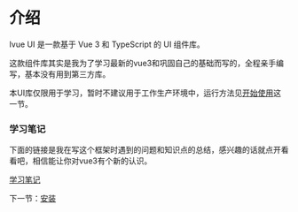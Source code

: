 # 介绍
Ivue UI 是一款基于 Vue 3 和 TypeScript 的 UI 组件库。

这款组件库其实是我为了学习最新的vue3和巩固自己的基础而写的，全程亲手编写，基本没有用到第三方库。

本UI库仅限用于学习，暂时不建议用于工作生产环境中，运行方法见[开始使用](#/doc/get-start)这一节。

### 学习笔记
下面的链接是我在写这个框架时遇到的问题和知识点的总结，感兴趣的话就点开看看吧，相信能让你对vue3有个新的认识。

[学习笔记](https://www.jianshu.com/nb/47315000)

下一节：[安装](#/doc/install)